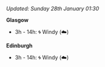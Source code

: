 *Updated: Sunday 28th January 01:30*

**Glasgow**

* 3h - 14h: :cyclone: Windy (:cloud:)

**Edinburgh**

* 3h - 14h: :cyclone: Windy (:cloud:)
